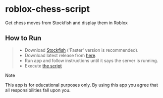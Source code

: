 # roblox-chess-script
Get chess moves from Stockfish and display them in Roblox

## How to Run
> - Download [Stockfish](https://stockfishchess.org/download/) ('Faster' version is recommended).
> - Download latest release from [here](https://github.com/keplerHaloxx/roblox-chess-script/releases/latest).
> - Run app and follow instructions until it says the server is running.
> - Execute [the script](https://raw.githubusercontent.com/keplerHaloxx/roblox-chess-script/refs/heads/main/script.luau)


> [!NOTE]
> This app is for educational purposes only. By using this app you agree that all responsibilities fall upon you.
